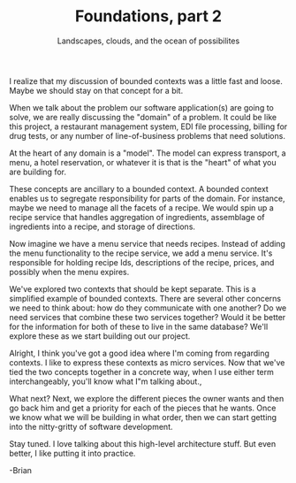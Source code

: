 ﻿---
layout: post
title: Foundations, part 2
subtitle: Landscapes, clouds, and the ocean of possibilites
image: /img/Foundation_small.jpg
share-img: /img/Foundation_small.jpg
tags: [software development, requirements]
---

I realize that my discussion of bounded contexts was a little fast and loose.  Maybe we should stay on that concept for a bit.

When we talk about the problem our software application(s) are going to solve, we are really discussing the "domain" of a problem.  It could be like this project, a restaurant management system, EDI file processing, billing for drug tests, or any number of line-of-business problems that need solutions.

At the heart of any domain is a "model".  The model can express transport, a menu, a hotel reservation, or whatever it is that is the "heart" of what you are building for. 

These concepts are ancillary to a bounded context.  A bounded context enables us to segregate responsibility for parts of the domain.  For instance, maybe we need to manage all the facets of a recipe.  We would spin up a recipe service that handles aggregation of ingredients, assemblage of ingredients into a recipe, and storage of directions.

Now imagine we have a menu service that needs recipes.  Instead of adding the menu functionality to the recipe service, we add a menu service.  It's responsible for holding recipe Ids, descriptions of the recipe, prices, and possibly when the menu expires.  

We've explored two contexts that should be kept separate. This is a simplified example of bounded contexts.  There are several other concerns we need to think about: how do they communicate with one another?  Do we need services that combine these two services together?  Would it be better for the information for both of these to live in the same database?  We'll explore these as we start building out our project.

Alright, I think you've got a good idea where I'm coming from regarding contexts.  I like to express these contexts as micro services.  Now that we've tied the two concepts together in a concrete way, when I use either term interchangeably, you'll know what I"m talking about.,

What next?  Next, we explore the different pieces the owner wants and then go back him and get a priority for each of the pieces that he wants.  Once we know what we will be building in what order, then we can start getting into the nitty-gritty of software development.

Stay tuned.  I love talking about this high-level architecture stuff.  But even better, I like putting it into practice.

-Brian